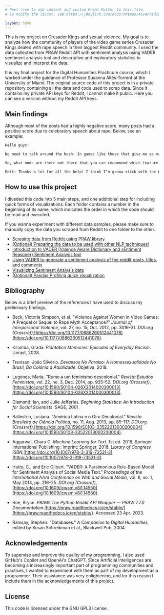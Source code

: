 ```yaml
---
# Feel free to add content and custom Front Matter to this file.
# To modify the layout, see https://jekyllrb.com/docs/themes/#overriding-theme-defaults

layout: home
---
```


This is my project on Crusader Kings and sexual violence. My goal is to analyze how the community of players of the video game series Crusader Kings dealed with rape speech in their biggest Reddit community. I used the data collected from PRAW Reddit API with sentiment analysis using VADER sentiment analysis tool and descriptive and exploratory statistics to visualize and interpret the data. 

It is my final project for the Digital Humanities Practicum course, which I worked under the guidance of Professor Susanna Allés-Torrent at the University of Miami. The original source code of this project is in a private repository containing all the data and code used to scrap data. Since it contains my private API keys for Reddit, I cannot make it public. Here you can see a version without my Reddit API keys. 

## Main findings

Although most of the posts had a highly negative score, many posts had a positive score due to celebratory speech about rape. Below, see an example:

```html
Hello guys!

No need to talk around the bush: In games like these that give me so many options I want to go completely nuts in terms of morality!

So, what mods are there out there that you can recommend which feature all these things that would induce my employer to fire me and my family to disown me should they ever find out I played it?

Edit: Thanks a lot for all the help! I think I’m gonna stick with the GoT mod for now since the Dark World reborn seems to have some balancing issues and I’m really not a fan of animals.
```

## How to use this project
I diveded this code into 5 main steps, and one additional step for including quick forms of visualizations. Each folder contains a number in the beginning of its name, which indicates the order in which the code should be read and executed.

If you wanna experiment with different data samples, please make sure to manually copy the data you scraped from Reddit to one folder to the other.


- [Scraping data from Reddit using PRAW library](/tutorial/2023-04-25-1_praw_scrap_ck_reddit_rape)
- [(Optional) Preparing the data to be used with other NLP techniques!](/tutorial/2023-04-26-2_merge_posts_comments)
- [Introduction to VADER (Valence Aware Dictionary and sEntiment Reasoner) Sentiment Analysis tool](/tutorial/2023-04-27-3_introduction_to_vader)
- [Using VADER to generate a sentiment analysis of the reddit posts, titles, and comments](/tutorial/2023-04-28-4_sentiment_analysis)
- [Visualizing Sentiment Analysis data](/tutorial/2023-05-04-5_visualization_sentiment_analysis)
- [(Optional) Pandas Profiling quick visualization](/tutorial/2023-05-05-6_pandas_profiling_visualization)


## Bibliography

Below is a brief preview of the references I have used to discuss my preliminary findings.

- Beck, Victoria Simpson, et al. "Violence Against Women in Video Games: A Prequel or Sequel to Rape Myth Acceptance?" _Journal of Interpersonal Violence_, vol. 27, no. 15, Oct. 2012, pp. 3016–31. _DOI.org (Crossref)_,[https://doi.org/10.1177/0886260512441078](https://doi.org/10.1177/0886260512441078).

- Kilomba, Grada. _Plantation Memories: Episodes of Everyday Racism_. Unrast, 2008.

- Trevisan, João Silvério. _Devassos No Paraíso: A Homossexualidade No Brasil, Da Colônia à Atualidade_. Objetiva, 2018.

- Lugones, María. "Rumo a um feminismo descolonial." _Revista Estudos Feministas_, vol. 22, no. 3, Dec. 2014, pp. 935–52. _DOI.org (Crossref)_,[https://doi.org/10.1590/S0104-026X2014000300013](https://doi.org/10.1590/S0104-026X2014000300013).

- Diamond, Ian, and Julie Jefferies. _Beginning Statistics: An Introduction for Social Scientists_. SAGE, 2001.

- Ballestrin, Luciana. "América Latina e o Giro Decolonial." _Revista Brasileira de Ciência Política_, no. 11, Aug. 2013, pp. 89–117. _DOI.org (Crossref)_,[https://doi.org/10.1590/S0103-33522013000200004](https://doi.org/10.1590/S0103-33522013000200004).

- Aggarwal, Charu C. _Machine Learning for Text_. 1st ed. 2018, Springer International Publishing : Imprint: Springer, 2018. _Library of Congress ISBN_,[https://doi.org/10.1007/978-3-319-73531-3](https://doi.org/10.1007/978-3-319-73531-3).

- Hutto, C., and Eric Gilbert. "VADER: A Parsimonious Rule-Based Model for Sentiment Analysis of Social Media Text." _Proceedings of the International AAAI Conference on Web and Social Media_, vol. 8, no. 1, May 2014, pp. 216–25. _DOI.org (Crossref)_,[https://doi.org/10.1609/icwsm.v8i1.14550](https://doi.org/10.1609/icwsm.v8i1.14550).

- Boe, Bryce. _PRAW: The Python Reddit API Wrapper — PRAW 7.7.0 Documentation_.[https://praw.readthedocs.io/en/stable/](https://praw.readthedocs.io/en/stable/). Accessed 23 Apr. 2023.

- Ramsay, Stephen. "Databases." _A Companion to Digital Humanities_, edited by Susan Schreibman et al., Blackwell Pub, 2004.

## Acknowledgements
To supervise and improve the quality of my programming, I also used GitHub's Copilot and OpenAi's ChatGPT. Since Artificial Intelligences are becoming a increasingly important part of programming communities and practices, I wanted to experiment with them as part of my development as a programmer. Their assistance was very enlightening, and for this reason I include them in the acknowledgements of this project.

## License
This code is licensed under the GNU GPL3 license.
